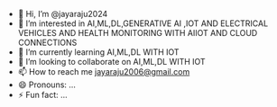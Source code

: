 - 👋 Hi, I’m @jayaraju2024
- 👀 I’m interested in AI,ML,DL,GENERATIVE AI ,IOT AND ELECTRICAL VEHICLES AND HEALTH MONITORING WITH AIIOT AND CLOUD CONNECTIONS
- 🌱 I’m currently learning AI,ML,DL WITH IOT
- 💞️ I’m looking to collaborate on AI,ML,DL WITH IOT
- 📫 How to reach me jayaraju2006@gmail.com
- 😄 Pronouns: ...
- ⚡ Fun fact: ...

<!---
jayaraju2024/jayaraju2024 is a ✨ special ✨ repository because its `README.md` (this file) appears on your GitHub profile.
You can click the Preview link to take a look at your changes.
--->
